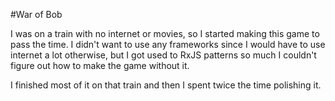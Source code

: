 #War of Bob

I was on a train with no internet or movies, so I started making this game to pass the time. I didn't want to use any frameworks since I would have to use internet a lot otherwise, but I got used to RxJS patterns so much I couldn't figure out how to make the game without it.

I finished most of it on that train and then I spent twice the time polishing it.
